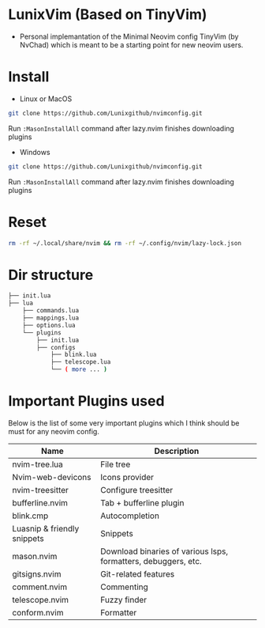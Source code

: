 # LunixVim (Based on TinyVim)
- Personal implemantation of the Minimal Neovim config TinyVim (by NvChad) which is meant to be a starting point for new neovim users.


# Install
- Linux or MacOS
```bash
git clone https://github.com/Lunixgithub/nvimconfig.git
```

Run `:MasonInstallAll` command after lazy.nvim finishes downloading plugins

- Windows
```bash
git clone https://github.com/Lunixgithub/nvimconfig.git
```

Run `:MasonInstallAll` command after lazy.nvim finishes downloading plugins

# Reset
```bash
rm -rf ~/.local/share/nvim && rm -rf ~/.config/nvim/lazy-lock.json
```

# Dir structure
```bash
├── init.lua
├── lua
    ├── commands.lua
    ├── mappings.lua
    ├── options.lua
    └── plugins
        ├── init.lua
        ├── configs
            ├── blink.lua
            ├── telescope.lua
            └── ( more ... )
```


 



# Important Plugins used
Below is the list of some very important plugins which I think should be must for any neovim config.

| Name             | Description                                  |
|-------------------------|----------------------------------------------|
| nvim-tree.lua           | File tree                                    |
| Nvim-web-devicons       | Icons provider                               |
| nvim-treesitter         | Configure treesitter                         |
| bufferline.nvim         | Tab + bufferline plugin                      |
| blink.cmp               | Autocompletion                               |
| Luasnip & friendly snippets               | Snippets                                      |
| mason.nvim              | Download binaries of various lsps, formatters, debuggers, etc. |
| gitsigns.nvim                | Git-related features                         |
| comment.nvim            | Commenting                                   |
| telescope.nvim          | Fuzzy finder                                 |
| conform.nvim            | Formatter                                    |
